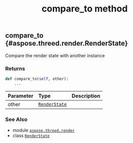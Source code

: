 ﻿---
title: compare_to method
second_title: Aspose.3D for Python via .NET API References
description: 
type: docs
weight: 20
url: /aspose.threed.render/renderstate/compare_to/
is_root: false
---

## compare_to {#aspose.threed.render.RenderState}

Compare the render state with another instance


### Returns 





```python
def compare_to(self, other):
    ...
```


| Parameter | Type | Description |
| :- | :- | :- |
| other | [`RenderState`](/3d/python-net/aspose.threed.render/renderstate) |  |



### See Also
* module [`aspose.threed.render`](../../)
* class [`RenderState`](/3d/python-net/aspose.threed.render/renderstate)
